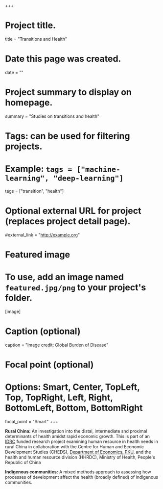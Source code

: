 +++
# Project title.
title = "Transitions and Health"

# Date this page was created.
date = ""

# Project summary to display on homepage.
summary = "Studies on transitions and health"

# Tags: can be used for filtering projects.
# Example: `tags = ["machine-learning", "deep-learning"]`
tags = ["transition", "health"]

# Optional external URL for project (replaces project detail page).
#external_link = "http://example.org"

# Featured image
# To use, add an image named `featured.jpg/png` to your project's folder. 
[image]
  # Caption (optional)
  caption = "Image credit: Global Burden of Disease"

  # Focal point (optional)
  # Options: Smart, Center, TopLeft, Top, TopRight, Left, Right, BottomLeft, Bottom, BottomRight
  focal_point = "Smart"
+++

**Rural China:** An investigation into the distal, intermediate snd proximal determinants of health amidst rapid economic growth. This is part of an [IDRC](https://www.idrc.ca/en) funded research project examining human resource in health needs in rural China in collaboration with the Centre for Human and Economic Development Studies (CHEDS), [Department of Economics, PKU](http://econ.pku.edu.cn/english/index.htm), and the health and human resource division (HHRDC), Ministry of Health, People's Republic of China

**Indigenous communities:** A mixed methods approach to assessing how processes of development affect the health (broadly defined) of indigenous communities.